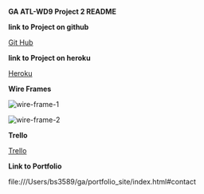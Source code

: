 **GA ATL-WD9 Project 2 README**


**link to Project on github**

[Git Hub](https://bs3589.github.io/Climb-App/.)

**link to Project on heroku**

[Heroku](https://fierce-river-35093.herokuapp.com/)


**Wire Frames**


![wire-frame-1](http://i.imgur.com/jcV9m6w.jpg)

![wire-frame-2](http://i.imgur.com/Fkoe7MT.jpg)


**Trello**

[Trello](https://trello.com/b/LurdW9S4/wdi-project-2)


**Link to Portfolio**

file:///Users/bs3589/ga/portfolio_site/index.html#contact
